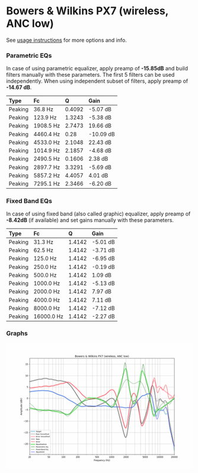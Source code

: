 # Bowers & Wilkins PX7 (wireless, ANC low)
See [usage instructions](https://github.com/jaakkopasanen/AutoEq#usage) for more options and info.

### Parametric EQs
In case of using parametric equalizer, apply preamp of **-15.85dB** and build filters manually
with these parameters. The first 5 filters can be used independently.
When using independent subset of filters, apply preamp of **-14.67 dB**.

| Type    | Fc        |      Q | Gain      |
|:--------|:----------|:-------|:----------|
| Peaking | 36.8 Hz   | 0.4092 | -5.07 dB  |
| Peaking | 123.9 Hz  | 1.3243 | -5.38 dB  |
| Peaking | 1908.5 Hz | 2.7473 | 19.66 dB  |
| Peaking | 4460.4 Hz | 0.28   | -10.09 dB |
| Peaking | 4533.0 Hz | 2.1048 | 22.43 dB  |
| Peaking | 1014.9 Hz | 2.1857 | -4.68 dB  |
| Peaking | 2490.5 Hz | 0.1606 | 2.38 dB   |
| Peaking | 2897.7 Hz | 3.3291 | -5.69 dB  |
| Peaking | 5857.2 Hz | 4.4057 | 4.01 dB   |
| Peaking | 7295.1 Hz | 2.3466 | -6.20 dB  |

### Fixed Band EQs
In case of using fixed band (also called graphic) equalizer, apply preamp of **-8.42dB**
(if available) and set gains manually with these parameters.

| Type    | Fc         |      Q | Gain     |
|:--------|:-----------|:-------|:---------|
| Peaking | 31.3 Hz    | 1.4142 | -5.01 dB |
| Peaking | 62.5 Hz    | 1.4142 | -3.71 dB |
| Peaking | 125.0 Hz   | 1.4142 | -6.95 dB |
| Peaking | 250.0 Hz   | 1.4142 | -0.19 dB |
| Peaking | 500.0 Hz   | 1.4142 | 1.09 dB  |
| Peaking | 1000.0 Hz  | 1.4142 | -5.13 dB |
| Peaking | 2000.0 Hz  | 1.4142 | 7.97 dB  |
| Peaking | 4000.0 Hz  | 1.4142 | 7.11 dB  |
| Peaking | 8000.0 Hz  | 1.4142 | -7.12 dB |
| Peaking | 16000.0 Hz | 1.4142 | -2.27 dB |

### Graphs
![](./Bowers%20&%20Wilkins%20PX7%20(wireless,%20ANC%20low).png)